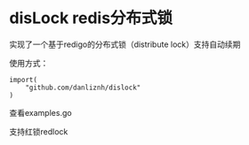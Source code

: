 # disLock redis分布式锁
实现了一个基于redigo的分布式锁（distribute lock）支持自动续期

使用方式：
```
import(
    "github.com/danliznh/dislock"
)
```

查看examples.go


支持红锁redlock


